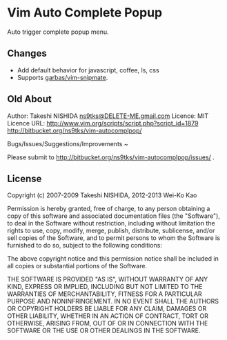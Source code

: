 # Vim Auto Complete Popup

Auto trigger complete popup menu.

## Changes

* Add default behavior for javascript, coffee, ls, css
* Supports [garbas/vim-snipmate][].

[garbas/vim-snipmate]:https://github.com/garbas/vim-snipmate

## Old About

Author:  Takeshi NISHIDA <ns9tks@DELETE-ME.gmail.com>
Licence: MIT Licence
URL:     http://www.vim.org/scripts/script.php?script_id=1879
         http://bitbucket.org/ns9tks/vim-autocomplpop/

Bugs/Issues/Suggestions/Improvements ~

Please submit to http://bitbucket.org/ns9tks/vim-autocomplpop/issues/ .

## License

Copyright (c) 2007-2009 Takeshi NISHIDA, 2012-2013 Wei-Ko Kao

Permission is hereby granted, free of charge, to any person obtaining a copy
of this software and associated documentation files (the "Software"), to deal
in the Software without restriction, including without limitation the rights
to use, copy, modify, merge, publish, distribute, sublicense, and/or sell
copies of the Software, and to permit persons to whom the Software is
furnished to do so, subject to the following conditions:

The above copyright notice and this permission notice shall be included in
all copies or substantial portions of the Software.

THE SOFTWARE IS PROVIDED "AS IS", WITHOUT WARRANTY OF ANY KIND, EXPRESS OR
IMPLIED, INCLUDING BUT NOT LIMITED TO THE WARRANTIES OF MERCHANTABILITY,
FITNESS FOR A PARTICULAR PURPOSE AND NONINFRINGEMENT. IN NO EVENT SHALL THE
AUTHORS OR COPYRIGHT HOLDERS BE LIABLE FOR ANY CLAIM, DAMAGES OR OTHER
LIABILITY, WHETHER IN AN ACTION OF CONTRACT, TORT OR OTHERWISE, ARISING FROM,
OUT OF OR IN CONNECTION WITH THE SOFTWARE OR THE USE OR OTHER DEALINGS IN
THE SOFTWARE.
